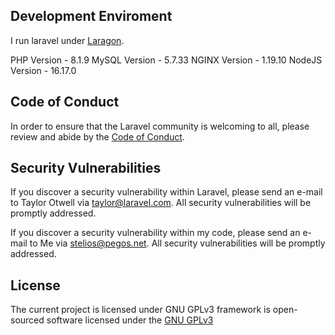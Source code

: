 ## Development Enviroment
I run laravel under [Laragon](https://laragon.org/).

PHP Version - 8.1.9 
MySQL Version - 5.7.33
NGINX Version - 1.19.10
NodeJS Version - 16.17.0


## Code of Conduct

In order to ensure that the Laravel community is welcoming to all, please review and abide by the [Code of Conduct](https://laravel.com/docs/contributions#code-of-conduct).

## Security Vulnerabilities

If you discover a security vulnerability within Laravel, please send an e-mail to Taylor Otwell via [taylor@laravel.com](mailto:taylor@laravel.com). All security vulnerabilities will be promptly addressed.

If you discover a security vulnerability within my code, please send an e-mail to Me via [stelios@pegos.net](mailto:stelios@pegos.net). All security vulnerabilities will be promptly addressed.

## License
The current project is licensed under GNU GPLv3 framework is open-sourced software licensed under the [ GNU GPLv3 ](https://choosealicense.com/licenses/gpl-3.0/)
